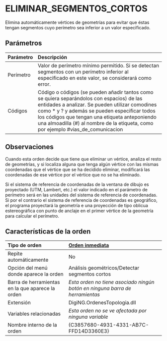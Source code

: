 # ELIMINAR\_SEGMENTOS\_CORTOS

Elimina automáticamente vértices de geometrías para evitar que éstas tengan segmentos cuyo perímetro sea inferior a un valor especificado.

## Parámetros

| Parámetro | Descripción |
| :--- | :--- |
| Perímetro | Valor de perímetro mínimo permitido. Si se detectan segmentos con un perímetro inferior al especificado en este valor, se considerará como error. |
| Códigos | Código o códigos \(se pueden añadir tantos como se quiera separándolos con espacios\) de las entidades a analizar. Se pueden utilizar comodines como \* y ? y además se pueden especificar todos los códigos que tengan una etiqueta anteponiendo una almoadilla \(\#\) al nombre de la etiqueta, como por ejemplo \#vias\_de\_comunicacion |

## Observaciones

Cuando esta orden decide que tiene que eliminar un vértice, analiza el resto de geometrías, y si localiza alguna que tenga algún vértice con las mismas coordenadas que el vértice que se ha decidido eliminar, modificará las coordenadas de ese vértice por el vértice que no se ha eliminado.

Si el sistema de referencia de coordenadas de la ventana de dibujo es proyectado \(UTM, Lambert, etc.\) el valor indicado en el parámetro de perímetro será en las unidades del sistema de referencia de coordenadas. Si por el contrario el sistema de referencia de coordenadas es geográfico, el programa proyectará la geometría e una proyección de tipo oblicua estereográfica con punto de anclaje en el primer vértice de la geometría para calcular el perímetro.

## Características de la orden

| Tipo de orden | [Orden inmediata](eliminar-segmentos-cortos.md) |
| :--- | :--- |
| Repite automáticamente | No |
| Opción del menú donde aparece la orden | Análisis geométricos/Detectar segmentos cortos |
| Barra de herramientas en la que aparece la orden | _Esta orden no tiene asociado ningún botón en ninguna barra de herramientas_ |
| Extensión | DigiNG.OrdenesTopologia.dll |
| Variables relacionadas | _Esta orden no se ve afectada por ninguna variable_ |
| Nombre interno de la orden | {C3857680-4931-4331-AB7C-FFD14D3360E3} |

